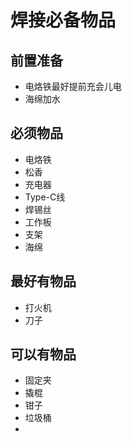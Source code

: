 # 焊接必备物品

## 前置准备
- 电烙铁最好提前充会儿电
- 海绵加水

## 必须物品
- 电烙铁
- 松香
- 充电器
- Type-C线
- 焊锡丝
- 工作板
- 支架
- 海绵



## 最好有物品
- 打火机
- 刀子


## 可以有物品
- 固定夹
- 撬棍
- 钳子
- 垃圾桶
- 